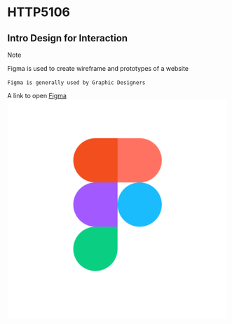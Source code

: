 # HTTP5106
## Intro Design for Interaction

>[!NOTE]
>Figma is used to create wireframe and prototypes of a website

`Figma is generally used by Graphic Designers`

A link to open [Figma](https://www.figma.com/)  
![Fima Logo](./figma.png)